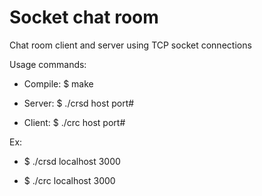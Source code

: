 # Socket chat room

Chat room client and server using TCP socket connections 

Usage commands:

 * Compile: $ make

 * Server: $ ./crsd host port#

 * Client: $ ./crc host port#

Ex: 

 * $ ./crsd localhost 3000

 * $ ./crc localhost 3000
